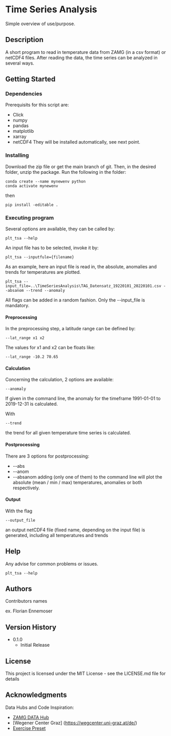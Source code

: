 # Time Series Analysis

Simple overview of use/purpose.

## Description
A short program to read in temperature data from ZAMG (in a csv format) or netCDF4 files. 
After reading the data, the time series can be analyzed in several ways.


## Getting Started

### Dependencies
Prerequisits for this script are:
* Click
* numpy
* pandas
* matplotlib
* xarray
* netCDF4
They will be installed automatically, see next point.

### Installing
Download the zip file or get the main branch of git.
Then, in the desired folder, unzip the package.
Run the following in the folder:
```
conda create --name mynewenv python
conda activate mynewenv
```
then
```
pip install -editable .
```

### Executing program
Several options are available, they can be called by:
```
plt_tsa --help
```
An input file has to be selected, invoke it by:
```
plt_tsa --inputfule={filename}
```
As an example, here an input file is read in, the absolute, anomalies and trends for temperatures are plotted.
```
plt_tsa --input_file=..\TimeSeriesAnalysis\TAG_Datensatz_19220101_20220101.csv --absanom --trend --anomaly
```
All flags can be added in a random fashion.
Only the --input_file is mandatory.
#### Preprocessing
In the preprocessing step, a latitude range can be defined by:
```
--lat_range x1 x2
```
The values for x1 and x2 can be floats like:
```
--lat_range -10.2 70.65
```

#### Calculation
Concerning the calculation, 2 options are available:
```
--anomaly
```
If given in the command line, the anomaly for the timeframe 1991-01-01 to 2019-12-31 is calculated.

With 
```
--trend
```
the trend for all given temperature time series is calculated.

#### Postprocessing
There are 3 options for postprocessing:
* --abs
* --anom
* --absanom
adding (only one of them) to the command line will plot
the absolute (mean / min / max) temperatures, anomalies or both respectively.

#### Output
With the flag 
```
--output_file
```
an output netCDF4 file (fixed name, depending on the input file) 
is generated, including all temperatures and trends

## Help

Any advise for common problems or issues.
```
plt_tsa --help
```

## Authors
Contributors names

ex. Florian Ennemoser  


## Version History
* 0.1.0
    * Initial Release

## License

This project is licensed under the MIT License - see the LICENSE.md file for details

## Acknowledgments

Data Hubs and Code Inspiration:
* [ZAMG DATA Hub](https://data.hub.zamg.ac.at/)
* [Wegener Center Graz] (https://wegcenter.uni-graz.at/de/)
* [Exercise Preset](https://gitlab.com/flad/exercise_timeseries)
